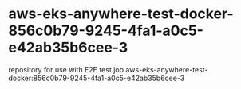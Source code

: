 # aws-eks-anywhere-test-docker-856c0b79-9245-4fa1-a0c5-e42ab35b6cee-3
repository for use with E2E test job aws-eks-anywhere-test-docker:856c0b79-9245-4fa1-a0c5-e42ab35b6cee-3
